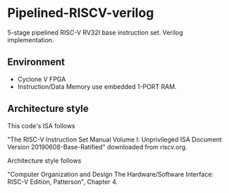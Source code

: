 # Pipelined-RISCV-verilog

5-stage pipelined RISC-V RV32I base instruction set. Verilog implementation.

## Environment
+ Cyclone V FPGA
+ Instruction/Data Memory use embedded 1-PORT RAM.

## Architecture style
This code's ISA follows 

"The RISC-V Instruction Set Manual Volume I: Unprivileged ISA Document Version 20190608-Base-Ratified" downloaded from riscv.org.

Architecture style follows 

"Computer Organization and Design The Hardware/Software Interface: RISC-V Edition, Patterson", Chapter 4.

